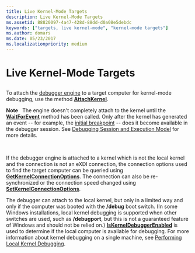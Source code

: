 ```yaml
---
title: Live Kernel-Mode Targets
description: Live Kernel-Mode Targets
ms.assetid: 88820097-4a47-428d-88dd-d0a08e5debdc
keywords: ["targets, live kernel-mode", "kernel-mode targets"]
ms.author: domars
ms.date: 05/23/2017
ms.localizationpriority: medium
---
```


# Live Kernel-Mode Targets


## <span id="ddk_live_kernel_mode_targets_dbx"></span><span id="DDK_LIVE_KERNEL_MODE_TARGETS_DBX"></span>


To attach the [debugger engine](introduction.md#debugger-engine) to a target computer for kernel-mode debugging, use the method [**AttachKernel**](https://msdn.microsoft.com/library/windows/hardware/ff538145).

**Note**   The engine doesn't completely attach to the kernel until the [**WaitForEvent**](https://msdn.microsoft.com/library/windows/hardware/ff561229) method has been called. Only after the kernel has generated an event -- for example, the [initial breakpoint](initial-breakpoint.md) -- does it become available in the debugger session. See [Debugging Session and Execution Model](debugging-session-and-execution-model.md) for more details.

 

If the debugger engine is attached to a kernel which is not the local kernel and the connection is not an eXDI connection, the connection options used to find the target computer can be queried using [**GetKernelConnectionOptions**](https://msdn.microsoft.com/library/windows/hardware/ff546970). The connection can also be re-synchronized or the connection speed changed using [**SetKernelConnectionOptions**](https://msdn.microsoft.com/library/windows/hardware/ff556729).

The debugger can attach to the local kernel, but only in a limited way and only if the computer was booted with the **/debug** boot switch. (In some Windows installations, local kernel debugging is supported when other switches are used, such as **/debugport**, but this is not a guaranteed feature of Windows and should not be relied on.) [**IsKernelDebuggerEnabled**](https://msdn.microsoft.com/library/windows/hardware/ff551088) is used to determine if the local computer is available for debugging. For more information about kernel debugging on a single machine, see [Performing Local Kernel Debugging](performing-local-kernel-debugging.md).

 

 





